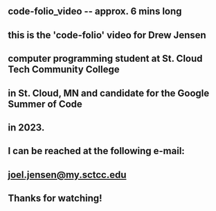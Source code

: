 ## code-folio_video -- approx. 6 mins long

## this is the 'code-folio' video for Drew Jensen
## computer programming student at St. Cloud Tech Community College
## in St. Cloud, MN and candidate for the Google Summer of Code
## in 2023.

## I can be reached at the following e-mail:
##
##  joel.jensen@my.sctcc.edu
##
## Thanks for watching!


